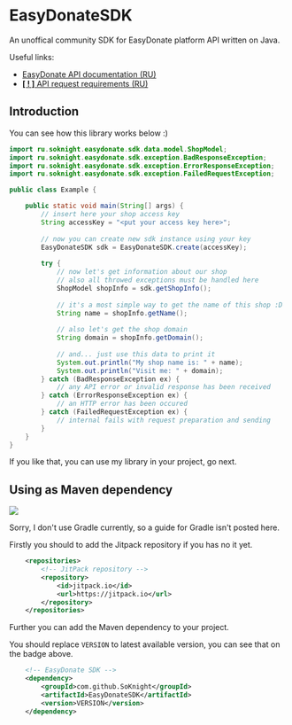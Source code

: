 # EasyDonateSDK
An unoffical community SDK for EasyDonate platform API written on Java.

Useful links:
- [EasyDonate API documentation (RU)](https://api.easydonate.ru/)
- [**[ ! ]** API request requirements (RU)](https://api.easydonate.ru/request-requirements)

## Introduction
You can see how this library works below :)
```java
import ru.soknight.easydonate.sdk.data.model.ShopModel;
import ru.soknight.easydonate.sdk.exception.BadResponseException;
import ru.soknight.easydonate.sdk.exception.ErrorResponseException;
import ru.soknight.easydonate.sdk.exception.FailedRequestException;

public class Example {

    public static void main(String[] args) {
        // insert here your shop access key
        String accessKey = "<put your access key here>";
        
        // now you can create new sdk instance using your key
        EasyDonateSDK sdk = EasyDonateSDK.create(accessKey);
        
        try {
            // now let's get information about our shop
            // also all throwed exceptions must be handled here
            ShopModel shopInfo = sdk.getShopInfo();
            
            // it's a most simple way to get the name of this shop :D
            String name = shopInfo.getName();
            
            // also let's get the shop domain
            String domain = shopInfo.getDomain();
            
            // and... just use this data to print it
            System.out.println("My shop name is: " + name);
            System.out.println("Visit me: " + domain);
        } catch (BadResponseException ex) {
            // any API error or invalid response has been received
        } catch (ErrorResponseException ex) {
            // an HTTP error has been occured
        } catch (FailedRequestException ex) {
            // internal fails with request preparation and sending
        }
    }
}
```
If you like that, you can use my library in your project, go next.

## Using as Maven dependency
[![](https://jitpack.io/v/SoKnight/EasyDonateSDK.svg)](https://jitpack.io/#SoKnight/EasyDonateSDK)

Sorry, I don't use Gradle currently, so a guide for Gradle isn't posted here.

Firstly you should to add the Jitpack repository if you has no it yet.
```xml
    <repositories>
        <!-- JitPack repository -->
        <repository>
            <id>jitpack.io</id>
            <url>https://jitpack.io</url>
        </repository>
    </repositories>
```
Further you can add the Maven dependency to your project.

You should replace `VERSION` to latest available version, you can see that on the badge above.
```xml
    <!-- EasyDonate SDK -->
    <dependency>
        <groupId>com.github.SoKnight</groupId>
        <artifactId>EasyDonateSDK</artifactId>
        <version>VERSION</version>
    </dependency>
```
